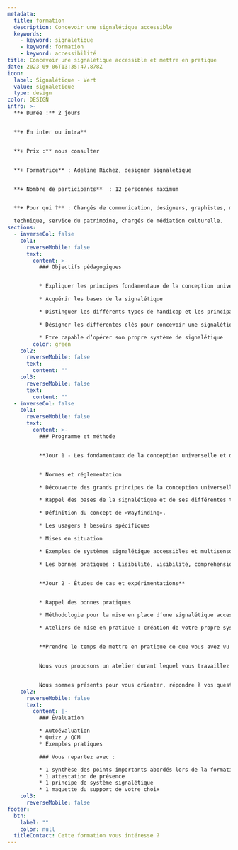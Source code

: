 ```yaml
---
metadata:
  title: formation
  description: Concevoir une signalétique accessible
  keywords:
    - keyword: signalétique
    - keyword: formation
    - keyword: accessibilité
title: Concevoir une signalétique accessible et mettre en pratique
date: 2023-09-06T13:35:47.878Z
icon:
  label: Signalétique - Vert
  value: signaletique
  type: design
color: DESIGN
intro: >-
  **+ Durée :** 2 jours


  **+﻿ En inter ou intra**


  **+﻿ Prix :** nous consulter


  **+ Formatrice** : Adeline Richez, designer signalétique


  **+ Nombre de participants**  : 12 personnes maximum


  **+ Pour qui ?** : Chargés de communication, designers, graphistes, maquettistes, référent handicap, service

  technique, service du patrimoine, chargés de médiation culturelle.
sections:
  - inverseCol: false
    col1:
      reverseMobile: false
      text:
        content: >-
          ### O﻿bjectifs pédagogiques


          * Expliquer les principes fondamentaux de la conception universelle

          * Acquérir les bases de la signalétique

          * Distinguer les différents types de handicap et les principaux besoins associés en termes de signalétique

          * Désigner les différentes clés pour concevoir une signalétique accessible

          * Etre capable d’opérer son propre système de signalétique
        color: green
    col2:
      reverseMobile: false
      text:
        content: ""
    col3:
      reverseMobile: false
      text:
        content: ""
  - inverseCol: false
    col1:
      reverseMobile: false
      text:
        content: >-
          ### Programme et méthode


          **Jour 1 - Les fondamentaux de la conception universelle et de la signalétique accessible**


          * Normes et réglementation

          * Découverte des grands principes de la conception universelle (Design For All).

          * Rappel des bases de la signalétique et de ses différentes typologies

          * Définition du concept de «Wayfinding».

          * Les usagers à besoins spécifiques

          * Mises en situation

          * Exemples de systèmes signalétique accessibles et multisensoriels

          * Les bonnes pratiques : Lisibilité, visibilité, compréhension


          **Jour 2 - Études de cas et expérimentations**


          * Rappel des bonnes pratiques

          * Méthodologie pour la mise en place d’une signalétique accessible et multisensorielle.

          * Ateliers de mise en pratique : création de votre propre système signalétique.


          **Prendre le temps de mettre en pratique ce que vous avez vu et entendu nous semble essentiel pour finaliser l’apprentissage.**


          Nous vous proposons un atelier durant lequel vous travaillez sur votre propre système de signalétique (implantation, contenus, mise en forme…)


          Nous sommes présents pour vous orienter, répondre à vos questions et faire ensemble.
    col2:
      reverseMobile: false
      text:
        content: |-
          ### Évaluation

          * Autoévaluation
          * Quizz / QCM
          * Exemples pratiques

          ### Vous repartez avec : 

          * 1 synthèse des points importants abordés lors de la formation
          * 1 attestation de présence
          * 1 principe de système signalétique
          * 1 maquette du support de votre choix
    col3:
      reverseMobile: false
footer:
  btn:
    label: ""
    color: null
  titleContact: Cette formation vous intéresse ?
---
```

